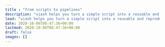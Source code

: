 ```yaml
---
title : "from scripts to pipelines"
description: "viash helps you turn a simple script into a reusable and reproducible pipeline component."
lead: "viash helps you turn a simple script into a reusable and reproducible pipeline component."
date: 2020-10-06T08:47:36+00:00
lastmod: 2020-10-06T08:47:36+00:00
draft: false
images: []
---
```

